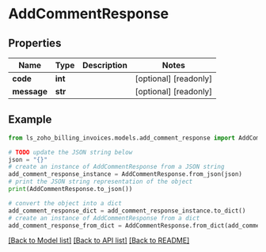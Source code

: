 # AddCommentResponse


## Properties

Name | Type | Description | Notes
------------ | ------------- | ------------- | -------------
**code** | **int** |  | [optional] [readonly] 
**message** | **str** |  | [optional] [readonly] 

## Example

```python
from ls_zoho_billing_invoices.models.add_comment_response import AddCommentResponse

# TODO update the JSON string below
json = "{}"
# create an instance of AddCommentResponse from a JSON string
add_comment_response_instance = AddCommentResponse.from_json(json)
# print the JSON string representation of the object
print(AddCommentResponse.to_json())

# convert the object into a dict
add_comment_response_dict = add_comment_response_instance.to_dict()
# create an instance of AddCommentResponse from a dict
add_comment_response_from_dict = AddCommentResponse.from_dict(add_comment_response_dict)
```
[[Back to Model list]](../README.md#documentation-for-models) [[Back to API list]](../README.md#documentation-for-api-endpoints) [[Back to README]](../README.md)


